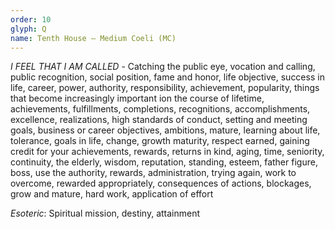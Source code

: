 ```yaml
---
order: 10
glyph: Q
name: Tenth House – Medium Coeli (MC)
---
```


_I FEEL THAT I AM CALLED_ - Catching the public eye, vocation and calling, public recognition, social position, fame 
and honor, life objective, success in life, career, power, authority, responsibility, achievement, popularity, things 
that become increasingly important ion the course of lifetime, achievements, fulfillments, completions, 
recognitions, accomplishments, excellence, realizations, high standards of conduct, setting and meeting goals, 
business or career objectives, ambitions, mature, learning about life, tolerance, goals in life, change, growth 
maturity, respect earned, gaining credit for your achievements, rewards, returns in kind, aging, time, seniority, 
continuity, the elderly, wisdom, reputation, standing, esteem, father figure, boss, use the authority, rewards, 
administration, trying again, work to overcome, rewarded appropriately, consequences of actions, blockages, grow 
and mature, hard work, application of effort

_Esoteric_: Spiritual mission, destiny, attainment